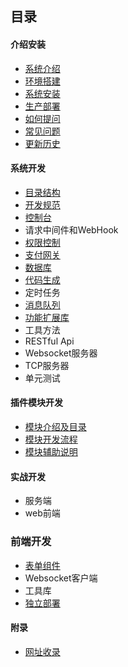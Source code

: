 ## 目录

#### 介绍安装

- [系统介绍](../../README.md)
- [环境搭建](start-environment.md)
- [系统安装](start-installation.md)
- [生产部署](start-deploy.md)
- [如何提问](start-questions.md)
- [常见问题](start-issue.md)
- [更新历史](start-update-log.md)


#### 系统开发

- [目录结构](sys-catalog.md)
- [开发规范](sys-exploit.md)
- [控制台](sys-console.md)
- 请求中间件和WebHook
- [权限控制](sys-auth.md)
- [支付网关](sys-payment.md)
- [数据库](sys-db.md)
- [代码生成](sys-code.md)
- 定时任务
- [消息队列](sys-queue.md)
- [功能扩展库](sys-library.md)
- 工具方法
- RESTful Api
- Websocket服务器
- TCP服务器
- 单元测试

#### 插件模块开发

- [模块介绍及目录](addon-introduce-catalog.md)
- [模块开发流程](addon-flow.md)
- [模块辅助说明](addon-helper.md)


#### 实战开发
- 服务端
- web前端


### 前端开发
- [表单组件](web-form.md)
- Websocket客户端
- 工具库
- [独立部署](web-deploy.md)

#### 附录
- [网址收录](append-website.md)